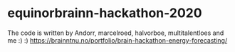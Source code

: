 # equinorbrainn-hackathon-2020
The code is written by Andorr, marcelroed, halvorboe, multitalentloes and me :) :)
https://brainntnu.no/portfolio/brain-hackathon-energy-forecasting/
